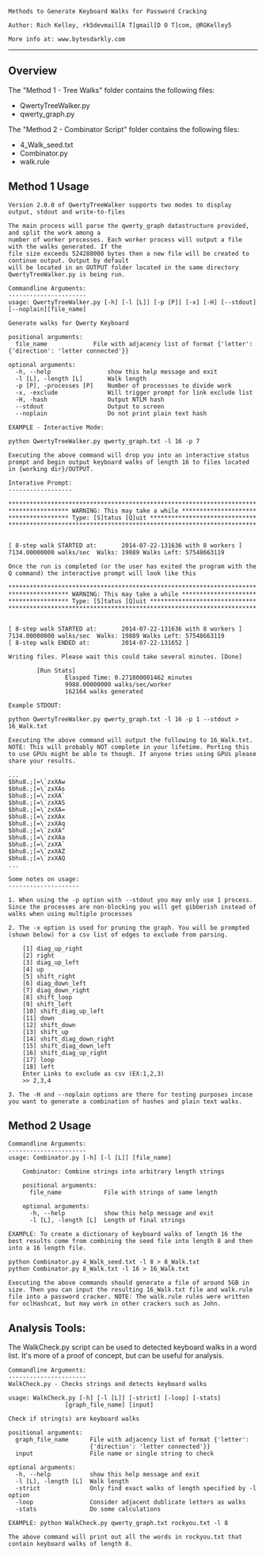 
    Methods to Generate Keyboard Walks for Password Cracking

    Author: Rich Kelley, rk5devmail[A T]gmail[D O T]com, @RGKelley5
    
    More info at: www.bytesdarkly.com
    
--------------------------------------------------------

Overview
--------

The "Method 1 - Tree Walks" folder contains the following files:
- QwertyTreeWalker.py
- qwerty_graph.py

The "Method 2 - Combinator Script" folder contains the following files:
- 4_Walk_seed.txt
- Combinator.py
- walk.rule


Method 1 Usage
--------------

    Version 2.0.0 of QwertyTreeWalker supports two modes to display output, stdout and write-to-files
    
    The main process will parse the qwerty_graph datastructure provided, and split the work among a
    number of worker processes. Each worker process will output a file with the walks generated. If the 
    file size exceeds 524288000 bytes then a new file will be created to continue output. Output by default
    will be located in an OUTPUT folder located in the same directory QwertyTreeWalker.py is being run. 
    
    Commandline Arguments:
    ----------------------
    usage: QwertyTreeWalker.py [-h] [-l [L]] [-p [P]] [-x] [-H] [--stdout][--noplain][file_name]

    Generate walks for Qwerty Keyboard

    positional arguments:
      file_name             File with adjacency list of format {'letter':{'direction': 'letter connected'}}

    optional arguments:
      -h, --help                show this help message and exit
      -l [L], -length [L]       Walk length
      -p [P], -processes [P]    Number of processses to divide work
      -x, -exclude              Will trigger prompt for link exclude list
      -H, -hash                 Output NTLM hash
      --stdout                  Output to screen
      --noplain                 Do not print plain text hash

    EXAMPLE - Interactive Mode:
    
    python QwertyTreeWalker.py qwerty_graph.txt -l 16 -p 7
    
    Executing the above command will drop you into an interactive status prompt and begin output keyboard walks of length 16 to files located in {working dir}/OUTPUT.
    
    Interative Prompt:
    ------------------
    
    **********************************************************************
    ***************** WARNING: This may take a while *********************
    ***************** Type: [S]tatus [Q]uit ******************************
    **********************************************************************


    [ 8-step walk STARTED at:       2014-07-22-131636 with 8 workers ]
    7134.00000000 walks/sec  Walks: 19889 Walks Left: 57548663119
    
    Once the run is completed (or the user has exited the program with the Q command) the interactive prompt will look like this
    
    **********************************************************************
    ***************** WARNING: This may take a while *********************
    ***************** Type: [S]tatus [Q]uit ******************************
    **********************************************************************


    [ 8-step walk STARTED at:       2014-07-22-131636 with 8 workers ]
    7134.00000000 walks/sec  Walks: 19889 Walks Left: 57548663119
    [ 8-step walk ENDED at:         2014-07-22-131652 ]

    Writing files. Please wait this could take several minutes. [Done]

            [Run Stats]
                    Elasped Time: 0.271800001462 minutes
                    9988.00000000 walks/sec/worker
                    162164 walks generated
                    
    Example STDOUT:
    
    python QwertyTreeWalker.py qwerty_graph.txt -l 16 -p 1 --stdout > 16_Walk.txt
    
    Executing the above command will output the following to 16_Walk.txt. NOTE: This will probably NOT complete in your lifetime. Porting this to use GPUs might be able to though. If anyone tries using GPUs please share your results.  
    
    ...
    $bhu8.;[=\`zxXAw
    $bhu8.;[=\`zxXAs
    $bhu8.;[=\`zxXA`
    $bhu8.;[=\`zxXAS
    $bhu8.;[=\`zxXA=
    $bhu8.;[=\`zxXAx
    $bhu8.;[=\`zxXAq
    $bhu8.;[=\`zxXA"
    $bhu8.;[=\`zxXAa
    $bhu8.;[=\`zxXA`
    $bhu8.;[=\`zxXAZ
    $bhu8.;[=\`zxXAQ
    ...
    
    Some notes on usage:
    --------------------
    
    1. When using the -p option with --stdout you may only use 1 process. Since the processes are non-blocking you will get gibberish instead of walks when using multiple processes
    
    2. The -x option is used for pruning the graph. You will be prompted (shown below) for a csv list of edges to exclude from parsing. 
    
        [1] diag_up_right
        [2] right
        [3] diag_up_left
        [4] up
        [5] shift_right
        [6] diag_down_left
        [7] diag_down_right
        [8] shift_loop
        [9] shift_left
        [10] shift_diag_up_left
        [11] down
        [12] shift_down
        [13] shift_up
        [14] shift_diag_down_right
        [15] shift_diag_down_left
        [16] shift_diag_up_right
        [17] loop
        [18] left
        Enter Links to exclude as csv (EX:1,2,3)
        >> 2,3,4
    
    3. The -H and --noplain options are there for testing purposes incase you want to generate a combination of hashes and plain text walks. 
    
    
Method 2 Usage
--------------

    Commandline Arguments:
    ----------------------
    usage: Combinator.py [-h] [-l [L]] [file_name]

        Combinator: Combine strings into arbitrary length strings

        positional arguments:
          file_name            File with strings of same length

        optional arguments:
          -h, --help           show this help message and exit
          -l [L], -length [L]  Length of final strings
          
    EXAMPLE: To create a dictionary of keyboard walks of length 16 the best results come from combining the seed file into length 8 and then into a 16 length file.

    python Combinator.py 4_Walk_seed.txt -l 8 > 8_Walk.txt
    python Combinator.py 8_Walk.txt -l 16 > 16_Walk.txt

    Executing the above commands should generate a file of around 5GB in size. Then you can input the resulting 16_Walk.txt file and walk.rule file into a password cracker. NOTE: The walk.rule rules were written for oclHashcat, but may work in other crackers such as John. 



Analysis Tools:
---------------

The WalkCheck.py script can be used to detected keyboard walks in a word list. It's more of a proof of concept, but can be useful for analysis.


    Commandline Arguments:
    ----------------------
    WalkCheck.py - Checks strings and detects keyboard walks
    
    usage: WalkCheck.py [-h] [-l [L]] [-strict] [-loop] [-stats]
                    [graph_file_name] [input]

    Check if string(s) are keyboard walks

    positional arguments:
      graph_file_name      File with adjacency list of format {'letter':
                           {'direction': 'letter connected'}}
      input                File name or single string to check

    optional arguments:
      -h, --help           show this help message and exit
      -l [L], -length [L]  Walk length
      -strict              Only find exact walks of length specified by -l option
      -loop                Consider adjacent dublicate letters as walks
      -stats               Do some calculations

    EXAMPLE: python WalkCheck.py qwerty_graph.txt rockyou.txt -l 8 

    The above command will print out all the words in rockyou.txt that contain keyboard walks of length 8.


